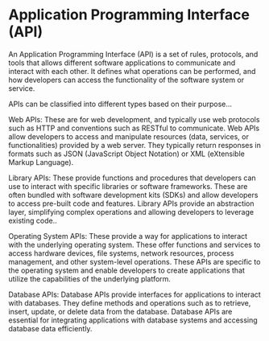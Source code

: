 # Application Programming Interface (API)

An Application Programming Interface (API) is a set of rules, protocols, and tools that allows different software applications to communicate and interact with each other. It defines what operations can be performed, and how developers can access the functionality of the software system or service.

APIs can be classified into different types based on their purpose…

Web APIs: These are for web development, and typically use web protocols such as HTTP and conventions such as RESTful to communicate. Web APIs allow developers to access and manipulate resources (data, services, or functionalities) provided by a web server. They typically return responses in formats such as JSON (JavaScript Object Notation) or XML (eXtensible Markup Language).

Library APIs: These provide functions and procedures that developers can use to interact with specific libraries or software frameworks. These are often bundled with software development kits (SDKs) and allow developers to access pre-built code and features. Library APIs provide an abstraction layer, simplifying complex operations and allowing developers to leverage existing code..

Operating System APIs: These provide a way for applications to interact with the underlying operating system. These offer functions and services to access hardware devices, file systems, network resources, process management, and other system-level operations. These APIs are specific to the operating system and enable developers to create applications that utilize the capabilities of the underlying platform.

Database APIs: Database APIs provide interfaces for applications to interact with databases. They define methods and operations such as to retrieve, insert, update, or delete data from the database. Database APIs are essential for integrating applications with database systems and accessing database data efficiently.
